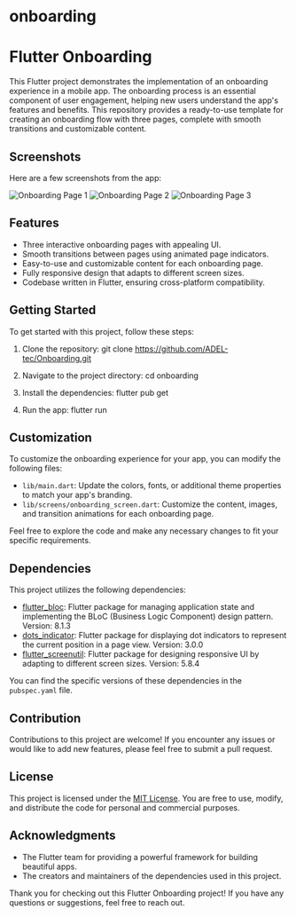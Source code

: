 # onboarding

# Flutter Onboarding


This Flutter project demonstrates the implementation of an onboarding experience in a mobile app. The onboarding process is an essential component of user engagement, helping new users understand the app's features and benefits. This repository provides a ready-to-use template for creating an onboarding flow with three pages, complete with smooth transitions and customizable content.

## Screenshots

Here are a few screenshots from the app:

![Onboarding Page 1](screenshots/onboarding_page1.png)
![Onboarding Page 2](screenshots/onboarding_page2.png)
![Onboarding Page 3](screenshots/onboarding_page3.png)

## Features

- Three interactive onboarding pages with appealing UI.
- Smooth transitions between pages using animated page indicators.
- Easy-to-use and customizable content for each onboarding page.
- Fully responsive design that adapts to different screen sizes.
- Codebase written in Flutter, ensuring cross-platform compatibility.

## Getting Started

To get started with this project, follow these steps:

1. Clone the repository:
git clone https://github.com/ADEL-tec/Onboarding.git

2. Navigate to the project directory:
  cd onboarding


3. Install the dependencies:
  flutter pub get


4. Run the app:
  flutter run


## Customization

To customize the onboarding experience for your app, you can modify the following files:

- `lib/main.dart`: Update the colors, fonts, or additional theme properties to match your app's branding.
- `lib/screens/onboarding_screen.dart`: Customize the content, images, and transition animations for each onboarding page.

Feel free to explore the code and make any necessary changes to fit your specific requirements.

## Dependencies

This project utilizes the following dependencies:

- [flutter_bloc](https://pub.dev/packages/flutter_bloc): Flutter package for managing application state and implementing the BLoC (Business Logic Component) design pattern. Version: 8.1.3
- [dots_indicator](https://pub.dev/packages/dots_indicator): Flutter package for displaying dot indicators to represent the current position in a page view. Version: 3.0.0
- [flutter_screenutil](https://pub.dev/packages/flutter_screenutil): Flutter package for designing responsive UI by adapting to different screen sizes. Version: 5.8.4

You can find the specific versions of these dependencies in the `pubspec.yaml` file.


## Contribution

Contributions to this project are welcome! If you encounter any issues or would like to add new features, please feel free to submit a pull request.

## License

This project is licensed under the [MIT License](LICENSE). You are free to use, modify, and distribute the code for personal and commercial purposes.

## Acknowledgments

- The Flutter team for providing a powerful framework for building beautiful apps.
- The creators and maintainers of the dependencies used in this project.

Thank you for checking out this Flutter Onboarding project! If you have any questions or suggestions, feel free to reach out.


